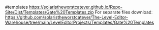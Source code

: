 #templates
https://solaristheworstcatever.github.io/Repo-Site/Dist/Templates/Gate%20Templates.zip
For separate files download:
https://github.com/solaristheworstcatever/The-Level-Editor-Warehouse/tree/main/LevelEditorProjects/Templates/Gate%20Templates